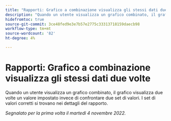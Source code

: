 ```yaml
---
title: "Rapporti: Grafico a combinazione visualizza gli stessi dati due volte"
description: "Quando un utente visualizza un grafico combinato, il grafico visualizza un valore impostato due volte invece di confrontare due set di valori. I set di valori corretti si trovano nei dettagli del rapporto."
hidefromtoc: true
source-git-commit: 3ce48fed9e3e7b57e2775c33313718159daecb98
workflow-type: tm+mt
source-wordcount: '82'
ht-degree: 4%

---
```



# Rapporti: Grafico a combinazione visualizza gli stessi dati due volte

Quando un utente visualizza un grafico combinato, il grafico visualizza due volte un valore impostato invece di confrontare due set di valori. I set di valori corretti si trovano nei dettagli del rapporto.

_Segnalato per la prima volta il martedì 4 novembre 2022._

